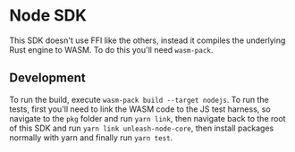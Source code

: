 # Node SDK

This SDK doesn't use FFI like the others, instead it compiles the underlying Rust engine to WASM. To do this you'll need `wasm-pack`.

## Development

To run the build, execute `wasm-pack build --target nodejs`. To run the tests, first you'll need to link the WASM code to the JS test harness, so navigate to the `pkg` folder and run `yarn link`, then navigate back to the root of this SDK and run `yarn link unleash-node-core`, then install packages normally with yarn and finally run `yarn test`.